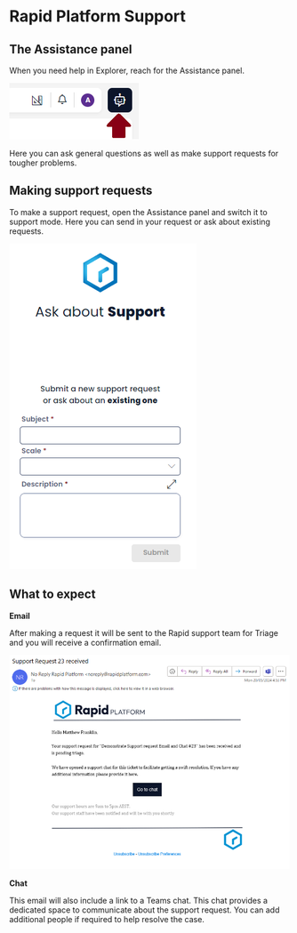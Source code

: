 # Rapid Platform Support

## The Assistance panel

When you need help in Explorer, reach for the Assistance panel.

![Assistance Panel at the top right of Explorer](<Assistance Panel.png>)

Here you can ask general questions as well as make support requests for tougher problems.

## Making support requests

To make a support request, open the Assistance panel and switch it to support mode.
Here you can send in your request or ask about existing requests.

![Example support request form](<Support Request Panel.png>)

## What to expect

**Email**

After making a request it will be sent to the Rapid support team for Triage and you will receive a confirmation email.

![Example email showing ticket subject and go-to chat button](<Example Email.png>)

**Chat**

This email will also include a link to a Teams chat. This chat provides a dedicated space to communicate about the support request. You can add additional people if required to help resolve the case.